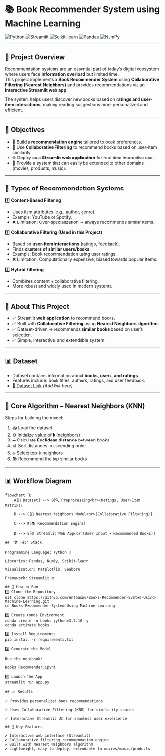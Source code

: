# 📚 Book Recommender System using Machine Learning  

![Python](https://img.shields.io/badge/Python-3.7.10-blue?style=for-the-badge&logo=python)
![Streamlit](https://img.shields.io/badge/Streamlit-Web%20App-FF4B4B?style=for-the-badge&logo=streamlit)
![Scikit-learn](https://img.shields.io/badge/Scikit--learn-ML%20Models-F7931E?style=for-the-badge&logo=scikit-learn)
![Pandas](https://img.shields.io/badge/Pandas-Data%20Handling-150458?style=for-the-badge&logo=pandas)
![NumPy](https://img.shields.io/badge/NumPy-Scientific%20Computing-013243?style=for-the-badge&logo=numpy)

---

## 📌 Project Overview  

Recommendation systems are an essential part of today’s digital ecosystem where users face **information overload** but limited time.  
This project implements a **Book Recommender System** using **Collaborative Filtering (Nearest Neighbors)** and provides recommendations via an **interactive Streamlit web app**.  

The system helps users discover new books based on **ratings and user-item interactions**, making reading suggestions more personalized and efficient.  

---

## 🎯 Objectives  

- 📖 Build a **recommendation engine** tailored to book preferences.  
- 🤝 Use **Collaborative Filtering** to recommend books based on user-item similarity.  
- 🌐 Deploy as a **Streamlit web application** for real-time interactive use.  
- 🔧 Provide a system that can easily be extended to other domains (movies, products, music).  

---

## 🧠 Types of Recommendation Systems  

1️⃣ **Content-Based Filtering**  
- Uses item attributes (e.g., author, genre).  
- Example: YouTube or Spotify.  
- ❌ Limitation: Over-specialization → always recommends similar items.  

2️⃣ **Collaborative Filtering (Used in this Project)**  
- Based on **user-item interactions** (ratings, feedback).  
- Finds **clusters of similar users/books**.  
- Example: Book recommendation using user ratings.  
- ❌ Limitation: Computationally expensive, biased towards popular items.  

3️⃣ **Hybrid Filtering**  
- Combines content + collaborative filtering.  
- More robust and widely used in modern systems.  

---

## 📂 About This Project  

- ✅ Streamlit **web application** to recommend books.  
- ✅ Built with **Collaborative Filtering** using **Nearest Neighbors algorithm**.  
- ✅ Dataset-driven → recommends **similar books** based on user’s selection.  
- ✅ Simple, interactive, and extendable system.  

---

## 📊 Dataset  

- Dataset contains information about **books, users, and ratings**.  
- Features include: book titles, authors, ratings, and user feedback.  
- [🔗 Dataset Link](#) *(Add link here)*  

---

## 🔧 Core Algorithm – Nearest Neighbors (KNN)  

Steps for building the model:  

1. 📥 Load the dataset  
2. ⚙️ Initialize value of **k** (neighbors)  
3. ➗ Calculate **Euclidean distance** between books  
4. 📊 Sort distances in ascending order  
5. 🔝 Select top-`k` neighbors  
6. 📚 Recommend the top similar books  

---

## 📊 Workflow Diagram  

```mermaid
flowchart TD
    A[📂 Dataset] --> B[🔍 Preprocessing<br>(Ratings, User-Item Matrix)]

    B --> C[🤖 Nearest Neighbors Model<br>(Collaborative Filtering)]

    C --> D[📚 Recommendation Engine]

    D --> E[🌐 Streamlit Web App<br>(User Input → Recommended Books)]

##  🛠 Tech Stack

Programming Language: Python 🐍

Libraries: Pandas, NumPy, Scikit-learn

Visualization: Matplotlib, Seaborn

Framework: Streamlit 🌐

## 🚀 How to Run
1️⃣ Clone the Repository
git clone https://github.com/entbappy/Books-Recommender-System-Using-Machine-Learning.git
cd Books-Recommender-System-Using-Machine-Learning

2️⃣ Create Conda Environment
conda create -n books python=3.7.10 -y
conda activate books

3️⃣ Install Requirements
pip install -r requirements.txt

4️⃣ Generate the Model

Run the notebook:

Books Recommender.ipynb

5️⃣ Launch the App
streamlit run app.py

## 📈 Results

✅ Provides personalized book recommendations

✅ Uses Collaborative Filtering (KNN) for similarity search

✅ Interactive Streamlit UI for seamless user experience

## 🌟 Key Features

✔️ Interactive web interface (Streamlit)
✔️ Collaborative filtering recommendation engine
✔️ Built with Nearest Neighbors algorithm
✔️ Lightweight, easy to deploy, extendable to movies/music/products
